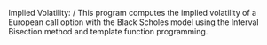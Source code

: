Implied Volatility: /
This program computes the implied volatility of a European call option with the Black Scholes 
model using the Interval Bisection method and template function programming.
